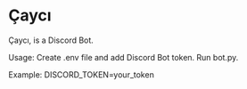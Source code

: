 # Çaycı

Çaycı, is a Discord Bot. 

Usage: Create .env file and add Discord Bot token.
Run bot.py. 

Example: DISCORD_TOKEN=your_token